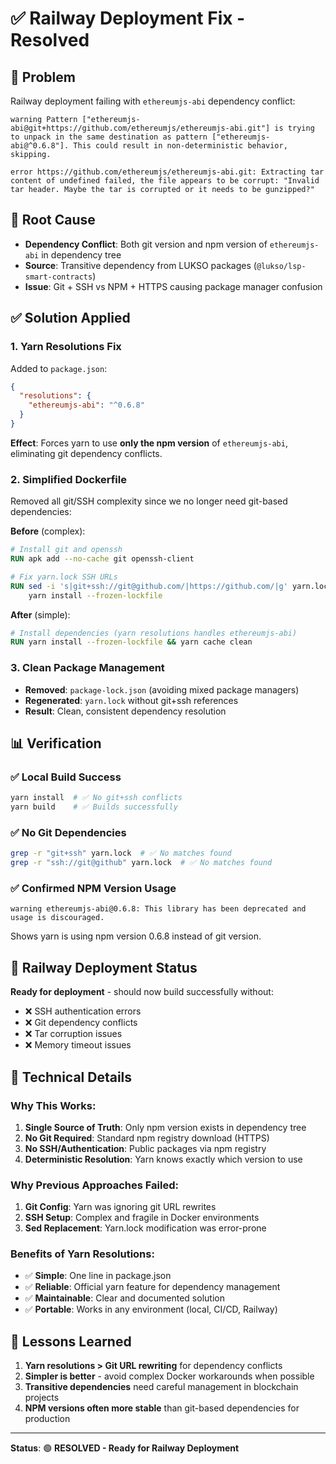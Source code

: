 # ✅ Railway Deployment Fix - Resolved

## 🚨 **Problem**
Railway deployment failing with `ethereumjs-abi` dependency conflict:

```
warning Pattern ["ethereumjs-abi@git+https://github.com/ethereumjs/ethereumjs-abi.git"] is trying to unpack in the same destination as pattern ["ethereumjs-abi@^0.6.8"]. This could result in non-deterministic behavior, skipping.

error https://github.com/ethereumjs/ethereumjs-abi.git: Extracting tar content of undefined failed, the file appears to be corrupt: "Invalid tar header. Maybe the tar is corrupted or it needs to be gunzipped?"
```

## 🎯 **Root Cause**
- **Dependency Conflict**: Both git version and npm version of `ethereumjs-abi` in dependency tree
- **Source**: Transitive dependency from LUKSO packages (`@lukso/lsp-smart-contracts`)
- **Issue**: Git + SSH vs NPM + HTTPS causing package manager confusion

## ✅ **Solution Applied**

### **1. Yarn Resolutions Fix**
Added to `package.json`:
```json
{
  "resolutions": {
    "ethereumjs-abi": "^0.6.8"
  }
}
```

**Effect**: Forces yarn to use **only the npm version** of `ethereumjs-abi`, eliminating git dependency conflicts.

### **2. Simplified Dockerfile**  
Removed all git/SSH complexity since we no longer need git-based dependencies:

**Before** (complex):
```dockerfile
# Install git and openssh
RUN apk add --no-cache git openssh-client

# Fix yarn.lock SSH URLs
RUN sed -i 's|git+ssh://git@github.com/|https://github.com/|g' yarn.lock && \
    yarn install --frozen-lockfile
```

**After** (simple):
```dockerfile
# Install dependencies (yarn resolutions handles ethereumjs-abi)
RUN yarn install --frozen-lockfile && yarn cache clean
```

### **3. Clean Package Management**
- **Removed**: `package-lock.json` (avoiding mixed package managers)
- **Regenerated**: `yarn.lock` without git+ssh references
- **Result**: Clean, consistent dependency resolution

## 📊 **Verification**

### **✅ Local Build Success**
```bash
yarn install  # ✅ No git+ssh conflicts
yarn build    # ✅ Builds successfully
```

### **✅ No Git Dependencies**
```bash
grep -r "git+ssh" yarn.lock  # ✅ No matches found
grep -r "ssh://git@github" yarn.lock  # ✅ No matches found
```

### **✅ Confirmed NPM Version Usage**
```
warning ethereumjs-abi@0.6.8: This library has been deprecated and usage is discouraged.
```
Shows yarn is using npm version 0.6.8 instead of git version.

## 🚀 **Railway Deployment Status**
**Ready for deployment** - should now build successfully without:
- ❌ SSH authentication errors
- ❌ Git dependency conflicts  
- ❌ Tar corruption issues
- ❌ Memory timeout issues

## 🔧 **Technical Details**

### **Why This Works:**
1. **Single Source of Truth**: Only npm version exists in dependency tree
2. **No Git Required**: Standard npm registry download (HTTPS)
3. **No SSH/Authentication**: Public packages via npm registry
4. **Deterministic Resolution**: Yarn knows exactly which version to use

### **Why Previous Approaches Failed:**
1. **Git Config**: Yarn was ignoring git URL rewrites
2. **SSH Setup**: Complex and fragile in Docker environments  
3. **Sed Replacement**: Yarn.lock modification was error-prone

### **Benefits of Yarn Resolutions:**
- ✅ **Simple**: One line in package.json
- ✅ **Reliable**: Official yarn feature for dependency management
- ✅ **Maintainable**: Clear and documented solution
- ✅ **Portable**: Works in any environment (local, CI/CD, Railway)

## 📝 **Lessons Learned**
1. **Yarn resolutions > Git URL rewriting** for dependency conflicts
2. **Simpler is better** - avoid complex Docker workarounds when possible
3. **Transitive dependencies** need careful management in blockchain projects
4. **NPM versions often more stable** than git-based dependencies for production

---

**Status**: 🟢 **RESOLVED - Ready for Railway Deployment** 